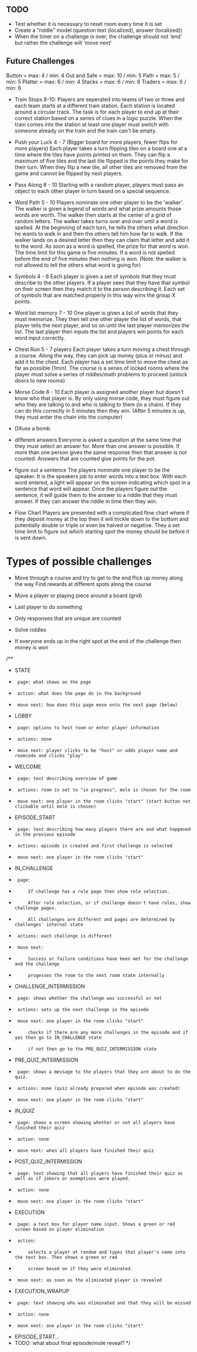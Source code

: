 ## TODO
- Test whether it is necessary to reset room every time it is set
- Create a "riddle" model (question text (localized), answer (localized))
- When the timer on a challenge is over, the challenge should not 'end' but rather the challenge will 'move next'

## Future Challenges

Button = max: 4 / min: 4
Out and Safe = max: 10 / min: 5
Path = max: 5 / min: 5
Platter = max: 6 / min: 4
Stacks = max: 6 / min: 6
Traders = max: 6 / min: 6

- Train Stops 8-10:
    Players are seperated into teams of two or three and each team starts at a different train station. 
    Each station is located around a circular track. The task is for each player to end up at their correct
    station based on a series of clues in a logic puzzle. When the train comes into the station at least
    one player must switch with someone already on the train and the train can't be empty.

- Push your Luck 4 - 7 (Bigger board for more players, fewer flips for more players)
    Each player takes a turn flipping tiles on a board one at a time where the tiles have points printed on them.
    They can flip a maximum of five tiles and the last tile flipped is the points they make for their turn.
    When they flip a new tile, all other tiles are removed from the game and cannot be flipped by next players.

- Pass Along 8 - 10
    Starting with a random player, players must pass an object to each other player in turn based on a special sequence.

- Word Path 5 - 10
    Players nominate one other player to be the 'walker'. The walker is given a legend of words and what prize amounts those words are worth. The walker then starts at the center of a grid of random letters. The walker takes turns over and over until a word is spelled. At the beginning of each turn, he tells the others what direction he wants to walk in and then the others tell him how far to walk. If the walker lands on a desired letter then they can claim that letter and add it to the word. As soon as a word is spelled, the prize for that word is won. The time limit for this game is five minutes. If a word is not spelled before the end of five minutes then nothing is won. (Note: the walker is not allowed to tell the others what word is going for)

- Symbols 4 - 6
    Each player is given a set of symbols that they must describe to the other players. If a player sees that they have that symbol on their screen then they match it to the person describing it. Each set of symbols that are matched properly in this way wins the group X points.

- Word list memory 7 - 10
    One player is given a list of words that they must memorize. They then tell one other player the list of words, that player tells the next player, and so on until the last player memorizes the list. The last player then inputs the list and players win points for each word input correctly.

- Chest Run 5 - 7 players
    Each player takes a turn moving a chest through a course. Along the way, they can pick up money (plus or minus) and add it to the chest. Each player has a set time limit to move the chest as far as possible (1min). The course is a series of locked rooms where the player must solve a series of riddles/math problems to proceed (unlock doors to new rooms)

- Morse Code 8 - 10
    Each player is assigned another player but doesn't know who that player is. By only using morse code, they must figure out who they are talking to and who is talking to them (in a chain). If they can do this correctly in 5 minutes then they win. (After 5 minutes is up, they must enter the chain into the computer)

- Difuse a bomb

- different answers
    Everyone is asked a question at the same time that they must select an answer for. More than one answer is
    possible. If more than one person gives the same response then that answer is not counted. Answers that are counted give points for the pot.

- figure out a sentence
    The players nominate one player to be the speaker. It is the speakers job to enter words into a text box.
    With each word entered, a light will appear on the screen indicating which spot in a sentence that word will
    appear. Once the players figure out the sentence, it will guide them to the answer to a riddle that they must answer. If they can answer the riddle in time then they win.

- Flow Chart
    Players are presented with a complicated flow chart where if they deposit money at the top then it will trickle down to the bottom and potentially double or triple or even be halved or negative. They a set time limit to figure out which starting spot the money should be before it is sent down.

# Types of possible challenges
- Move through a course and try to get to the end
    Pick up money along the way
    Find rewards at different spots along the course

- Move a player or playing piece around a board (grid)

- Last player to do something

- Only responses that are unique are counted

- Solve riddles

- If everyone ends up in the right spot at the end of the challenge then money is won


/**
 * STATE
 * 		page: what shows on the page
 * 		action: what does the page do in the background
 * 		move next: how does this page move onto the next page (below)
 * LOBBY
 * 		page: options to host room or enter player information
 * 		actions: none
 * 		move next: player clicks to be "host" or adds player name and roomcode and clicks "play"
 * WELCOME
 * 		page: text describing overview of game
 * 		actions: room is set to "in progress", mole is chosen for the room
 * 		move next: one player in the room clicks "start" (start button not clickable until mole is chosen)
 * EPISODE_START
 * 		page: text describing how many players there are and what happened in the previous episode
 * 		actions: episode is created and first challenge is selected
 * 		move next: one player in the room clicks "start"
 * IN_CHALLENGE
 * 		page:
 * 			If challenge has a role page then show role selection.
 * 			After role selection, or if challenge doesn't have roles, show challenge pages.
 * 			All challenges are different and pages are determined by challenges' internal state
 * 		actions: each challenge is different
 * 		move next:
 * 			Success or failure conditions have been met for the challenge and the challenge
 * 			progesses the room to the next room state internally
 * CHALLENGE_INTERMISSION
 * 		page: shows whether the challenge was successful or not
 * 		actions: sets up the next challenge in the episode
 * 		move next: one player in the room clicks "start"
 * 			checks if there are any more challenges in the episode and if yes then go to IN_CHALLENGE state
 * 			if not then go to the PRE_QUIZ_INTERMISSION state
 * PRE_QUIZ_INTERMISSION
 * 		page: shows a message to the players that they are about to do the quiz.
 * 		actions: none (quiz already prepared when episode was created)
 * 		move next: one player in the room clicks "start"
 * IN_QUIZ
 * 		page: shows a screen showing whether or not all players have finished their quiz
 * 		action: none
 * 		move next: when all players have finished their quiz
 * POST_QUIZ_INTERMISSION
 * 		page: text showing that all players have finished their quiz as well as if jokers or exemptions were played.
 * 		action: none
 * 		move next: one player in the room clicks "start"
 * EXECUTION
 * 		page: a text box for player name input. Shows a green or red screen based on player elimination
 * 		action: 
 * 			selects a player at random and types that player's name into the text box. Then shows a green or red
 * 			screen based on if they were eliminated.
 * 		move next: as soon as the eliminated player is revealed
 * EXECUTION_WRAPUP
 * 		page: text showing who was eliminated and that they will be missed
 * 		action: none
 * 		move next: one player in the room clicks "start"
 * EPISODE_START...
 * TODO: what about final episode/mole reveal?
 */